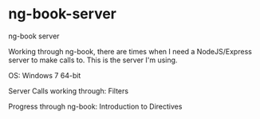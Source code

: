 ng-book-server
==============

ng-book server

Working through ng-book, there are times when I need a NodeJS/Express server to make calls to. This is the server I'm using.

OS: Windows 7 64-bit

Server Calls working through: Filters

Progress through ng-book: Introduction to Directives
